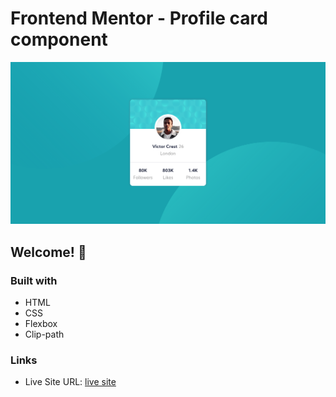 # Frontend Mentor - Profile card component

![Design preview](./design/desktop-preview.png)

## Welcome! 👋

### Built with

- HTML
- CSS
- Flexbox
- Clip-path
### Links

- Live Site URL: [live site](https://abdo-15.github.io/front-end_mentor_challenge_2/)
